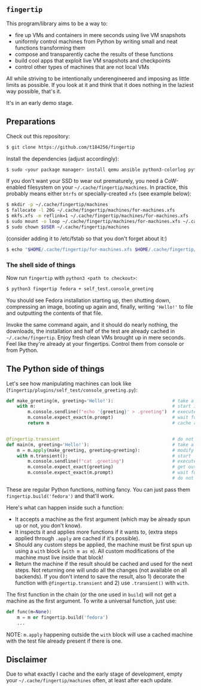 `fingertip`
-----------

This program/library aims to be a way to:

* fire up VMs and containers in mere seconds using live VM snapshots
* uniformly control machines from Python by writing small and neat functions
  transforming them
* compose and transparently cache the results of these functions
* build cool apps that exploit live VM snapshots and checkpoints
* control other types of machines that are not local VMs

All while striving to be intentionally underengineered
and imposing as little limits as possible.
If you look at it and think that it does nothing in the laziest way possible,
that's it.

It's in an early demo stage.


## Preparations

Check out this repository:
``` bash
$ git clone https://github.com/t184256/fingertip
```

Install the dependencies (adjust accordingly):
``` bash
$ sudo <your package manager> install qemu ansible python3-colorlog python3-paramiko python3-pexpect python3-xdg python3-CacheControl python3-requests python3-requests-mock python3-fasteners python3-cloudpickle
```

If you don't want your SSD to wear out prematurely,
you need a CoW-enabled filesystem on your `~/.cache/fingertip/machines`.
In practice, this probably means either `btrfs` or specially-created `xfs`
(see example below):

``` bash
$ mkdir -p ~/.cache/fingertip/machines
$ fallocate -l 20G ~/.cache/fingertip/machines/for-machines.xfs
$ mkfs.xfs -m reflink=1 ~/.cache/fingertip/machines/for-machines.xfs
$ sudo mount -o loop ~/.cache/fingertip/machines/for-machines.xfs ~/.cache/fingertip/machines
$ sudo chown $USER ~/.cache/fingertip/machines
```

(consider adding it to /etc/fstab so that you don't forget about it:)
``` bash
$ echo "$HOME/.cache/fingertip/for-machines.xfs $HOME/.cache/fingertip/machines auto loop
```


### The shell side of things

Now run `fingertip` with `python3 <path to checkout>`:

``` bash
$ python3 fingertip fedora + self_test.console_greeting
```

You should see Fedora installation starting up, then shutting down,
compressing an image, booting up again and, finally,
writing `'Hello!'` to file and outputting the contents of that file.

Invoke the same command again, and it should do nearly nothing,
the downloads, the installation and half of the test are already cached
in `~/.cache/fingertip`.
Enjoy fresh clean VMs brought up in mere seconds.
Feel like they're already at your fingertips.
Control them from console or from Python.


## The Python side of things

Let's see how manipulating machines can look like
(`fingertip/plugins/self_test/console_greeting.py`):

``` python
def make_greeting(m, greeting='Hello!'):                      # take a machine
    with m:                                                   # start if needed
        m.console.sendline(f"echo '{greeting}' > .greeting")  # execute command
        m.console.expect_exact(m.prompt)                      # wait for prompt
        return m                                              # cache result


@fingertip.transient                                          # do not lock
def main(m, greeting='Hello!'):                               # take a machine
    m = m.apply(make_greeting, greeting=greeting):            # modify
    with m.transient():                                       # start
        m.console.sendline(f"cat .greeting")                  # execute command
        m.console.expect_exact(greeting)                      # get output
        m.console.expect_exact(m.prompt)                      # wait for prompt
                                                              # do not save
```

These are regular Python functions, nothing fancy.
You can just pass them `fingertip.build('fedora')` and that'll work.

Here's what can happen inside such a function:

* It accepts a machine as the first argument
  (which may be already spun up or not, you don't know).
* It inspects it and applies more functions if it wants to,
  (extra steps applied through `.apply` are cached if it's possible).
* Should any custom steps be applied, the machine must be first
  spun up using a `with` block (`with m as m`).
  All custom modifications of the machine must live inside that block!
* Return the machine if the result should be cached and used for the next steps.
  Not returning one will undo all the changes (not available on all backends).
  If you don't intend to save the result, also 1) decorate the function with
  `@fingertip.transient` and 2) use `.transient()` with `with`.

The first function in the chain (or the one used in `build`)
will not get a machine as the first argument.
To write a universal function, just use:
``` python
def func(m=None):
    m = m or fingertip.build('fedora')
    ...
```

NOTE: `m.apply` happening outside the `with` block will use a cached machine
with the test file already present if there is one.


## Disclaimer

Due to what exactly I cache and the early stage of development,
empty your `~/.cache/fingertip/machines` often, at least after each update.
